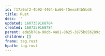 ```yaml
---
id: f17a0af2-4b92-4464-ba66-f5eea84b5bd6
title: Rust
desc: ''
updated: 1607359168784
created: 1607359168784
parent: ede5b78a-90cb-4a81-8b25-3875b85b289c
children: []
fname: tag.rust
hpath: tag.rust
---
```




